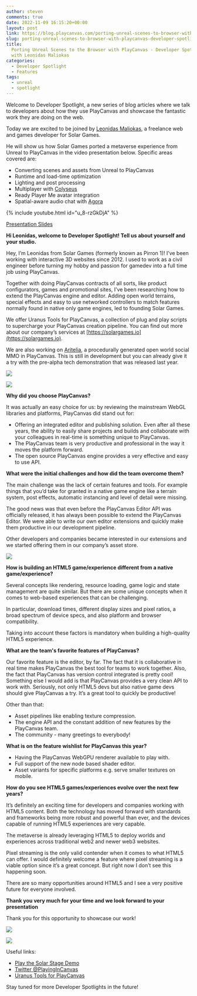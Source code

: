 ```yaml
---
author: steven
comments: true
date: 2022-11-09 16:15:20+00:00
layout: post
link: https://blog.playcanvas.com/porting-unreal-scenes-to-browser-with-playcanvas-developer-spotlight-with-leonidas-maliokas/
slug: porting-unreal-scenes-to-browser-with-playcanvas-developer-spotlight-with-leonidas-maliokas
title:
  Porting Unreal Scenes to the Browser with PlayCanvas - Developer Spotlight
  with Leonidas Maliokas
categories:
  - Developer Spotlight
  - Features
tags:
  - unreal
  - spotlight
---
```


Welcome to Developer Spotlight, a new series of blog articles where we talk to developers about how they use PlayCanvas and showcase the fantastic work they are doing on the web.

Today we are excited to be joined by [Leonidas Maliokas](https://www.linkedin.com/in/leonidas-maliokas/), a freelance web and games developer for Solar Games.

He will show us how Solar Games ported a metaverse experience from Unreal to PlayCanvas in the video presentation below. Specific areas covered are:

- Converting scenes and assets from Unreal to PlayCanvas
- Runtime and load-time optimization
- Lighting and post processing
- Multiplayer with [Colyseus](https://www.colyseus.io/)
- Ready Player Me avatar integration
- Spatial-aware audio chat with [Agora](https://www.agora.io/en/)

{% include youtube.html id="u_8-rzGkDjA" %}

[Presentation Slides](/assets/media/Porting-Unreal-to-the-Browser-with-PlayCanvas-Developer-Spotlight-with-Leonidas-Maliokas-Slides.pdf)

**Hi Leonidas, welcome to Developer Spotlight! Tell us about yourself and your studio.**

Hey, I’m Leonidas from Solar Games (formerly known as Pirron 1)! I’ve been working with interactive 3D websites since 2012. I used to work as a civil engineer before turning my hobby and passion for gamedev into a full time job using PlayCanvas.

Together with doing PlayCanvas contracts of all sorts, like product configurators, games and promotional sites, I’ve been researching how to extend the PlayCanvas engine and editor. Adding open world terrains, special effects and easy to use networked controllers to match features normally found in native only game engines, led to founding Solar Games.

We offer Uranus Tools for PlayCanvas, a collection of plug and play scripts to supercharge your PlayCanvas creation pipeline. You can find out more about our company’s services at [https://solargames.io](https://solargames.io).

We are also working on [Aritelia](https://aritelia.io), a procedurally generated open world social MMO in PlayCanvas. This is still in development but you can already give it a try with the pre-alpha tech demonstration that was released last year.

[![](/assets/media/Leonidas-Developer-Spotlight-5.jpg)](/assets/media/Leonidas-Developer-Spotlight-5.jpg)

[![](/assets/media/Leonidas-Developer-Spotlight-1.jpg)](/assets/media/Leonidas-Developer-Spotlight-1.jpg)

**Why did you choose PlayCanvas?**

It was actually an easy choice for us: by reviewing the mainstream WebGL libraries and platforms, PlayCanvas did stand out for:

- Offering an integrated editor and publishing solution. Even after all these years, the ability to easily share projects and builds and collaborate with your colleagues in real-time is something unique to PlayCanvas.
- The PlayCanvas team is very productive and professional in the way it moves the platform forward.
- The open source PlayCanvas engine provides a very effective and easy to use API.

**What were the initial challenges and how did the team overcome them?**

The main challenge was the lack of certain features and tools. For example things that you’d take for granted in a native game engine like a terrain system, post effects, automatic instancing and level of detail were missing.

The good news was that even before the PlayCanvas Editor API was officially released, it has always been possible to extend the PlayCanvas Editor. We were able to write our own editor extensions and quickly make them productive in our development pipeline.

Other developers and companies became interested in our extensions and we started offering them in our company’s asset store.

[![](/assets/media/Leonidas-Developer-Spotlight-2.jpg)](/assets/media/Leonidas-Developer-Spotlight-2.jpg)

**How is building an HTML5 game/experience different from a native game/experience?**

Several concepts like rendering, resource loading, game logic and state management are quite similar. But there are some unique concepts when it comes to web-based experiences that can be challenging.

In particular, download times, different display sizes and pixel ratios, a broad spectrum of device specs, and also platform and browser compatibility.

Taking into account these factors is mandatory when building a high-quality HTML5 experience.

**What are the team's favorite features of PlayCanvas?**

Our favorite feature is the editor, by far. The fact that it is collaborative in real time makes PlayCanvas the best tool for teams to work together. Also, the fact that PlayCanvas has version control integrated is pretty cool! Something else I would add is that PlayCanvas provides a very clean API to work with. Seriously, not only HTML5 devs but also native game devs should give PlayCanvas a try. It’s a great tool to quickly be productive!

Other than that:

- Asset pipelines like enabling texture compression.
- The engine API and the constant addition of new features by the PlayCanvas team.
- The community - many greetings to everybody!

**What is on the feature wishlist for PlayCanvas this year?**

- Having the PlayCanvas WebGPU renderer available to play with.
- Full support of the new node based shader editor.
- Asset variants for specific platforms e.g. serve smaller textures on mobile.

**How do you see HTML5 games/experiences evolve over the next few years?**

It’s definitely an exciting time for developers and companies working with HTML5 content. Both the technology has moved forward with standards and frameworks being more robust and powerful than ever, and the devices capable of running HTML5 experiences are very capable.

The metaverse is already leveraging HTML5 to deploy worlds and experiences across traditional web2 and newer web3 websites.

Pixel streaming is the only valid contender when it comes to what HTML5 can offer. I would definitely welcome a feature where pixel streaming is a viable option since it’s a great concept. But right now I don’t see this happening soon.

There are so many opportunities around HTML5 and I see a very positive future for everyone involved.

**Thank you very much for your time and we look forward to your presentation**

Thank you for this opportunity to showcase our work!

[![](/assets/media/Leonidas-Developer-Spotlight-3.jpg)](/assets/media/Leonidas-Developer-Spotlight-3.jpg)

[![](/assets/media/Leonidas-Developer-Spotlight-6.jpg)](/assets/media/Leonidas-Developer-Spotlight-6.jpg)

Useful links:

- [Play the Solar Stage Demo](https://solargames.io/demos/solar-stage/)
- [Twitter @PlayingInCanvas](https://twitter.com/PlayingInCanvas)
- [Uranus Tools for PlayCanvas](https://solargames.io/tools/)

Stay tuned for more Developer Spotlights in the future!
